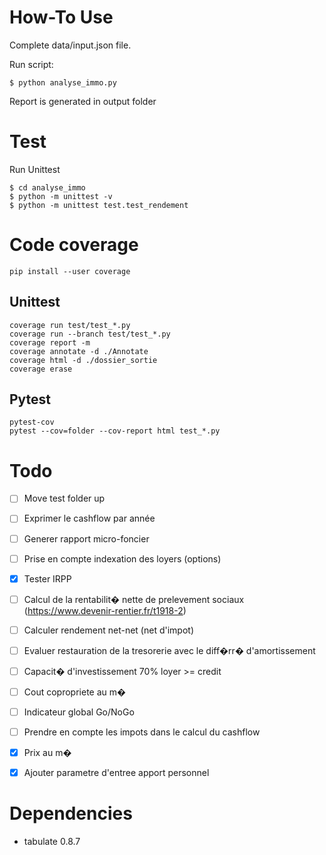 # How-To Use

Complete data/input.json file.

Run script:

    $ python analyse_immo.py
    
Report is generated in output folder

# Test
Run Unittest

    $ cd analyse_immo
    $ python -m unittest -v
    $ python -m unittest test.test_rendement
    
# Code coverage

    pip install --user coverage 
    
## Unittest

    coverage run test/test_*.py
    coverage run --branch test/test_*.py
    coverage report -m
    coverage annotate -d ./Annotate
    coverage html -d ./dossier_sortie
    coverage erase
    
## Pytest
    
    pytest-cov
    pytest --cov=folder --cov-report html test_*.py

# Todo

- [ ] Move test folder up
- [ ] Exprimer le cashflow par année
- [ ] Generer rapport micro-foncier
- [ ] Prise en compte indexation des loyers (options)
- [x] Tester IRPP

- [ ] Calcul de la rentabilit� nette de prelevement sociaux (https://www.devenir-rentier.fr/t1918-2)
- [ ] Calculer rendement net-net (net d'impot)
- [ ] Evaluer restauration de la tresorerie avec le diff�rr� d'amortissement
- [ ] Capacit� d'investissement 70% loyer >= credit
- [ ] Cout copropriete au m�
- [ ] Indicateur global Go/NoGo
- [ ] Prendre en compte les impots dans le calcul du cashflow
- [x] Prix au m�
- [x] Ajouter parametre d'entree apport personnel

# Dependencies

- tabulate 0.8.7